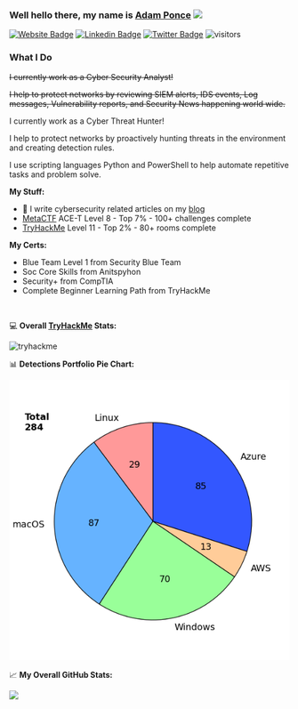 ### Well hello there, my name is <a href="https://adamcysec.github.io/" target="_blank">Adam Ponce</a> <img src="https://media.giphy.com/media/hvRJCLFzcasrR4ia7z/giphy.gif" width="25px">


[![Website Badge](https://img.shields.io/badge/Website-3b5998?style=flat-square&logo=google-chrome&logoColor=white)](https://adamcysec.github.io/)
[![Linkedin Badge](https://img.shields.io/badge/-LinkedIn-0e76a8?style=flat-square&logo=Linkedin&logoColor=white)](https://www.linkedin.com/in/adamponce/)
[![Twitter Badge](https://img.shields.io/badge/-Twitter-00acee?style=flat-square&logo=Twitter&logoColor=white)](https://twitter.com/AdamCySec)
![visitors](https://visitor-badge.glitch.me/badge?page_id=adamcysec.474408138.issue.1)

### What I Do
~~I currently work as a Cyber Security Analyst!~~

~~I help to protect networks by reviewing SIEM alerts, IDS events, Log messages, Vulnerability reports, and Security News happening world wide.~~

I currently work as a Cyber Threat Hunter!

I help to protect networks by proactively hunting threats in the environment and creating detection rules.

I use scripting languages Python and PowerShell to help automate repetitive tasks and problem solve.

**My Stuff:**
- 📝 I write cybersecurity related articles on my [blog](https://adamcysec.github.io/blog/)
- [MetaCTF](https://lookup.ace-t.mctf.io/?id=1007346) ACE-T Level 8 - Top 7% - 100+ challenges complete
- [TryHackMe](https://tryhackme.com/p/adaminfosec) Level 11 - Top 2% - 80+ rooms complete

**My Certs:**
- Blue Team Level 1 from Security Blue Team
- Soc Core Skills from Anitspyhon
- Security+ from CompTIA
- Complete Beginner Learning Path from TryHackMe

</br>

:computer: **Overall [TryHackMe](https://tryhackme.com/p/adaminfosec) Stats:**

![tryhackme](https://tryhackme-badges.s3.amazonaws.com/adaminfosec.png)

📊 **Detections Portfolio Pie Chart:**

![My detections](images/detections_pie.png)


📈 **My Overall GitHub Stats:**

<img height="180em" src="https://github-readme-stats.vercel.app/api?username=adamcysec&show_icons=true&hide_border=true&&count_private=true&include_all_commits=true" />
